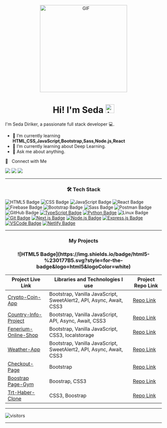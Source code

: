 <p align="center">
<img alt="GIF" src="https://github.com/arsentieva/arsentieva/blob/main/code.gif?raw=true" height="280" />
 <p/>
<h1 align="center"> Hi! I'm Seda <img src="https://user-images.githubusercontent.com/1303154/88677602-1635ba80-d120-11ea-84d8-d263ba5fc3c0.gif" width="28px" alt="hi"></h1>

I'm Seda Diriker, a passionate full stack developer  💻.

- :seedling: I’m currently learning **HTML,CSS,JavaScript,Bootstrap,Sass,Node.js,React**
- :seedling: I’m currently learning about Deep Learning. <!-- - :computer: Most used line of code `git commit -m " "`.-->
- :speech_balloon: Ask me about anything.

🤝 &nbsp; Connect with Me

[<img src="https://img.shields.io/badge/linkedin-%230077B5.svg?&style=for-the-badge&logo=linkedin&logoColor=white" />](https://www.linkedin.com/in/seda-diriker-4a014a175/)
[<img src="https://img.shields.io/badge/twitter-%231DA1F2.svg?&style=for-the-badge&logo=twitter&logoColor=white" />](https://twitter.com/seda_diriker)
[<img src="https://img.shields.io/badge/Medium-12100E?style=for-the-badge&logo=medium&logoColor=white" >](https://medium.com/@seda.diriker)

<hr>
<h3 align="center">🛠 Tech Stack </h3>

![HTML5 Badge](https://img.shields.io/badge/html5-%230177B5.svg?style=for-the-badge&logo=html5&logoColor=white)
![CSS Badge](https://img.shields.io/badge/css-%230177B5.svg?style=for-the-badge&logo=css3&logoColor=white)
![JavaScript Badge](https://img.shields.io/badge/javascript-%230177B5.svg?style=for-the-badge&logo=javascript&logoColor=white)
![React Badge](https://img.shields.io/badge/react-%230177B5.svg?style=for-the-badge&logo=react&logoColor=white)
![Firebase Badge](https://img.shields.io/badge/firebase-%230177B5.svg?style=for-the-badge&logo=firebase&logoColor=white)
![Bootstrap Badge](https://img.shields.io/badge/bootstrap-%230177B5.svg?style=for-the-badge&logo=bootstrap&logoColor=white)
![Sass Badge](https://img.shields.io/badge/sass-%230177B5.svg?style=for-the-badge&logo=sass&logoColor=white)
![Postman Badge](https://img.shields.io/badge/postman-%230177B5.svg?style=for-the-badge&logo=postman&logoColor=white)
![GitHub Badge](https://img.shields.io/badge/github-%230177B5.svg?style=for-the-badge&logo=github&logoColor=white)
[![TypeScript Badge](https://img.shields.io/badge/typescript-%230177B5.svg?style=for-the-badge&logo=typescript&logoColor=white)](https://your-typescript-link-here)
[![Python Badge](https://img.shields.io/badge/python-%230177B5.svg?style=for-the-badge&logo=python&logoColor=white)](https://your-python-link-here)
![Linux Badge](https://img.shields.io/badge/linux-%230177B5.svg?style=for-the-badge&logo=linux&logoColor=white)
[![Git Badge](https://img.shields.io/badge/git-%230177B5.svg?style=for-the-badge&logo=git&logoColor=white)](https://your-git-link-here)
[![Next.js Badge](https://img.shields.io/badge/Next.js-%230177B5.svg?style=for-the-badge&logo=next.js&logoColor=white)](https://your-next-js-link-here)
[![Node.js Badge](https://img.shields.io/badge/Node.js-%230177B5.svg?style=for-the-badge&logo=node.js&logoColor=white)](https://nodejs.org/)
[![Express.js Badge](https://img.shields.io/badge/Express.js-%230177B5.svg?style=for-the-badge)](https://expressjs.com/)
[![VSCode Badge](https://img.shields.io/badge/VS_Code-%230177B5.svg?style=for-the-badge&logo=visual-studio-code&logoColor=white)](https://code.visualstudio.com/)
[![Netlify Badge](https://img.shields.io/badge/Netlify-%230177B5.svg?style=for-the-badge&logo=netlify&logoColor=white)](https://www.netlify.com/)

<hr>

<h3 align="center">My Projects </h3>
<h3 align="center">![HTML5 Badge](https://img.shields.io/badge/html5-%230177B5.svg?style=for-the-badge&logo=html5&logoColor=white) </h3>

| Project Live Link                | Libraries and Technologies I use      | Project Repo Link         |
|-----------------------------|--------------------------------------|---------------------------|
| [Crypto-Coin-App](https://sedadiriker.github.io/Clarusway-BootCamp-/JAVASCR%C4%B0PT/Crypto-Coin-App/) | Bootstrap, Vanilla JavaScript, SweetAlert2, API, Async, Await, CSS3    | [Repo Link](https://github.com/sedadiriker/Clarusway-BootCamp-/tree/main/JAVASCR%C4%B0PT/Crypto-Coin-App)   |
| [Country-Info-Project](https://sedadiriker.github.io/Clarusway-BootCamp-/JAVASCR%C4%B0PT/country-info-project/) | Bootstrap, Vanilla JavaScript, API, Async, Await, CSS3 | [Repo Link](https://github.com/sedadiriker/Clarusway-BootCamp-/tree/main/JAVASCR%C4%B0PT/country-info-project)   |
| [Fenerium-Online-Shop](https://sedadiriker.github.io/Clarusway-BootCamp-/JAVASCR%C4%B0PT/Fenerium-Online-Shop/) | Bootstrap, Vanilla JavaScript, CSS3, localstorage | [Repo Link](https://github.com/sedadiriker/Clarusway-BootCamp-/tree/main/JAVASCR%C4%B0PT/Fenerium-Online-Shop)   |
| [Weather-App](https://sedadiriker.github.io/Clarusway-BootCamp-/JAVASCR%C4%B0PT/haftal%C4%B1k-hava-durumu-app/) | Bootstrap, Vanilla JavaScript, SweetAlert2, API, Async, Await,  CSS3 | [Repo Link](https://github.com/sedadiriker/Clarusway-BootCamp-/tree/main/JAVASCR%C4%B0PT/haftal%C4%B1k-hava-durumu-app)   |
| [Checkout-Page](https://sedadiriker.github.io/Clarusway-BootCamp-/JAVASCR%C4%B0PT/checkout-page/index.html) | Bootstrap | [Repo Link](https://github.com/sedadiriker/Clarusway-BootCamp-/tree/main/JAVASCR%C4%B0PT/checkout-page)   |
| [Boostrap Page-Gym](https://sedadiriker.github.io/Clarusway-BootCamp-/HTML-CSS/gym-boostrap-page/) | Boostrap, CSS3 | [Repo Link](https://github.com/sedadiriker/Clarusway-BootCamp-/tree/main/HTML-CSS/gym-boostrap-page)   |
| [Trt-Haber-Clone](https://sedadiriker.github.io/Clarusway-BootCamp-/HTML-CSS/trt-clone/) | CSS3, Boostrap | [Repo Link](https://github.com/sedadiriker/Clarusway-BootCamp-/tree/main/HTML-CSS/trt-clone)   |

<hr>

![visitors](https://visitor-badge.laobi.icu/badge?page_id=sedadiriker)

<hr>

